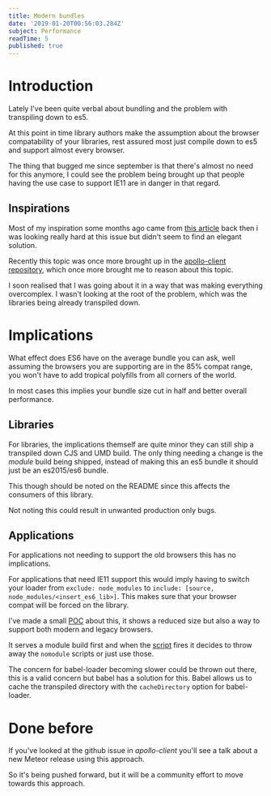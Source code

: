 ```yaml
---
title: Modern bundles
date: '2019-01-20T00:56:03.284Z'
subject: Performance
readTime: 5
published: true
---
```


# Introduction

Lately I've been quite verbal about bundling and the problem with
transpiling down to es5.

At this point in time library authors make the assumption about
the browser compatability of your libraries, rest assured most
just compile down to es5 and support almost every browser.

The thing that bugged me since september is that there's almost
no need for this anymore, I could see the problem being brought up
that people having the use case to support IE11 are in danger in
that regard.

## Inspirations

Most of my inspiration some months ago came from [this article](https://philipwalton.com/articles/deploying-es2015-code-in-production-today/)
back then i was looking really hard at this issue but didn't seem to
find an elegant solution.

Recently this topic was once more brought up in the [apollo-client
repository](https://github.com/apollographql/apollo-client/issues/4324#issuecomment-455332864),
which once more brought me to reason about this topic.

I soon realised that I was going about it in a way that was making everything
overcomplex. I wasn't looking at the root of the problem, which was the libraries
being already transpiled down.

# Implications

What effect does ES6 have on the average bundle you can ask, well assuming
the browsers you are supporting are in the 85% compat range, you won't have
to add tropical polyfills from all corners of the world.

In most cases this implies your bundle size cut in half and better overall
performance.

## Libraries

For libraries, the implications themself are quite minor they can still ship
a transpiled down CJS and UMD build.
The only thing needing a change is the _module_ build being shipped, instead of
making this an es5 bundle it should just be an es2015/es6 bundle.

This though should be noted on the README since this affects the consumers
of this library.

Not noting this could result in unwanted production only bugs.

## Applications

For applications not needing to support the old browsers this has no implications.

For applications that need IE11 support this would imply having to switch your loader
from `exclude: node_modules` to `include: [source, node_modules/<insert_es6_lib>]`.
This makes sure that your browser compat will be forced on the library.

I've made a small [POC](https://github.com/JoviDeCroock/POC-ModularLegacyBuild)
about this, it shows a reduced size but also a way to support both modern and legacy
browsers.

It serves a module build first and when the [script](https://gist.github.com/samthor/64b114e4a4f539915a95b91ffd340acc)
fires it decides to throw away the `nomodule` scripts or just use those.

The concern for babel-loader becoming slower could be thrown out there, this is a valid
concern but babel has a solution for this.
Babel allows us to cache the transpiled directory with the `cacheDirectory` option for
babel-loader.

# Done before

If you've looked at the github issue in _apollo-client_ you'll see a talk about
a new Meteor release using this approach.

So it's being pushed forward, but it will be a community effort to move towards
this approach.
